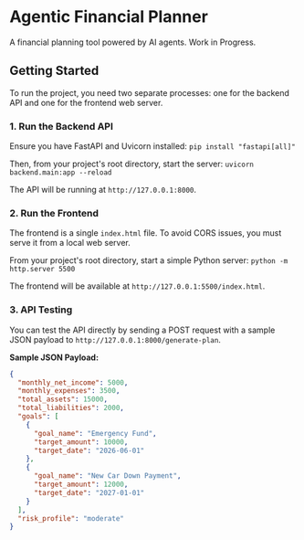 # Agentic Financial Planner
A financial planning tool powered by AI agents.
Work in Progress.

## Getting Started

To run the project, you need two separate processes: one for the backend API and one for the frontend web server.

### 1. Run the Backend API

Ensure you have FastAPI and Uvicorn installed:
`pip install "fastapi[all]"`

Then, from your project's root directory, start the server:
`uvicorn backend.main:app --reload`

The API will be running at `http://127.0.0.1:8000`.

### 2. Run the Frontend

The frontend is a single `index.html` file. To avoid CORS issues, you must serve it from a local web server.

From your project's root directory, start a simple Python server:
`python -m http.server 5500`

The frontend will be available at `http://127.0.0.1:5500/index.html`.

### 3. API Testing

You can test the API directly by sending a POST request with a sample JSON payload to `http://127.0.0.1:8000/generate-plan`.

**Sample JSON Payload:**
```json
{
  "monthly_net_income": 5000,
  "monthly_expenses": 3500,
  "total_assets": 15000,
  "total_liabilities": 2000,
  "goals": [
    {
      "goal_name": "Emergency Fund",
      "target_amount": 10000,
      "target_date": "2026-06-01"
    },
    {
      "goal_name": "New Car Down Payment",
      "target_amount": 12000,
      "target_date": "2027-01-01"
    }
  ],
  "risk_profile": "moderate"
}
